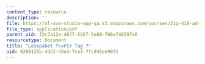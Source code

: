 ```yaml
---
content_type: resource
description: ''
file: https://ol-ocw-studio-app-qa.s3.amazonaws.com/courses/21g-410-advanced-german-professional-communication-spring-2017/9288125b4dd145e47ce17fc945ee90f1_21G_410s17_W04_M10.pdf
file_type: application/pdf
parent_uid: f2c7a12e-d877-5267-5e80-766a746597a6
resourcetype: Document
title: "Lesepaket f\xFCr Tag 7"
uid: 9288125b-4dd1-45e4-7ce1-7fc945ee90f1
---
```

